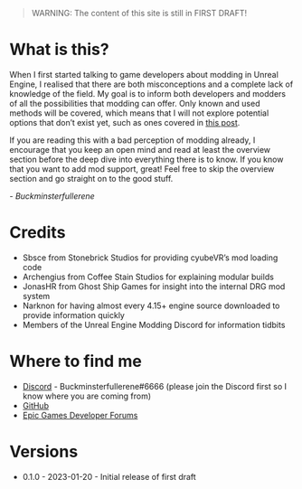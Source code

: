 > WARNING: The content of this site is still in FIRST DRAFT! 

# What is this?
When I first started talking to game developers about modding in Unreal Engine, I realised that there are both misconceptions and a complete lack of knowledge of the field. My goal is to inform both developers and modders of all the possibilities that modding can offer. Only known and used methods will be covered, which means that I will not explore potential options that don’t exist yet, such as ones covered in [this post](https://forums.unrealengine.com/t/modding-data-driven-thoughts-how-to-best-accomplish/65495).

If you are reading this with a bad perception of modding already, I encourage that you keep an open mind and read at least the overview section before the deep dive into everything there is to know. If you know that you want to add mod support, great! Feel free to skip the overview section and go straight on to the good stuff.

*\- Buckminsterfullerene*

# Credits
- Sbsce from Stonebrick Studios for providing cyubeVR’s mod loading code
- Archengius from Coffee Stain Studios for explaining modular builds
- JonasHR from Ghost Ship Games for insight into the internal DRG mod system
- Narknon for having almost every 4.15+ engine source downloaded to provide information quickly
- Members of the Unreal Engine Modding Discord for information tidbits

# Where to find me
- [Discord](https://discord.gg/zVvsE9mEEa) - Buckminsterfullerene#6666 (please join the Discord first so I know where you are coming from)
- [GitHub](https://github.com/Buckminsterfullerene02)
- [Epic Games Developer Forums](https://dev.epicgames.com/community/profile/4an3/bobby459001)

# Versions
- 0.1.0 - 2023-01-20 - Initial release of first draft